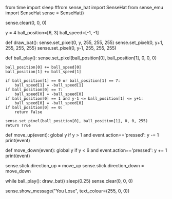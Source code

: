 from time import sleep
#from sense_hat import SenseHat
from sense_emu import SenseHat
sense = SenseHat()


sense.clear(0, 0, 0)

y = 4
ball_position=[6, 3]
ball_speed=[-1, -1]

def draw_bat():
    sense.set_pixel(0, y, 255, 255, 255)
    sense.set_pixel(0, y+1, 255, 255, 255)
    sense.set_pixel(0, y-1, 255, 255, 255)
        
def ball_play():
    sense.set_pixel(ball_position[0], ball_position[1], 0, 0, 0)

    ball_position[0] += ball_speed[0]
    ball_position[1] += ball_speed[1]

    if ball_position[1] == 0 or ball_position[1] == 7:
        ball_speed[1] = -ball_speed[1]
    if ball_position[0] == 7:
        ball_speed[0] = -ball_speed[0]
    if ball_position[0] == 1 and y-1 <= ball_position[1] <= y+1:
        ball_speed[0] = -ball_speed[0]
    if ball_position[0] == 0:
        return False

    sense.set_pixel(ball_position[0], ball_position[1], 0, 0, 255)
    return True

def move_up(event):
    global y
    if y > 1 and event.action=='pressed':
        y -= 1
    print(event)

def move_down(event):
    global y
    if y < 6 and event.action=='pressed':
        y += 1
    print(event)


sense.stick.direction_up = move_up
sense.stick.direction_down = move_down

while ball_play():
    draw_bat()
    sleep(0.25)
    sense.clear(0, 0, 0)
    
sense.show_message("You Lose", text_colour=(255, 0, 0))

